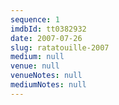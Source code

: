 ```yaml
---
sequence: 1
imdbId: tt0382932
date: 2007-07-26
slug: ratatouille-2007
medium: null
venue: null
venueNotes: null
mediumNotes: null
---
```


